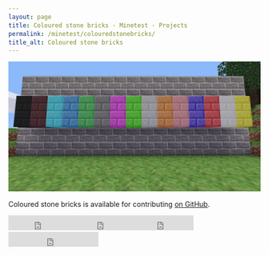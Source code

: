 ```yaml
---
layout: page
title: Coloured stone bricks · Minetest · Projects
permalink: /minetest/colouredstonebricks/
title_alt: Coloured stone bricks
---
```


![Coloured stone bricks Screenshot](/assets/img/minetest-colouredstonebricks-screenshot.png)

Coloured stone bricks is available for contributing [on GitHub](https://github.com/davisonio/colouredstonebricks).

<iframe src="https://ghbtns.com/github-btn.html?user=davisonio&repo=colouredstonebricks&type=watch&count=true&size=large&v=2" frameborder="0" scrolling="0" width="130px" height="30px"></iframe><iframe src="https://ghbtns.com/github-btn.html?user=davisonio&repo=colouredstonebricks&type=star&count=true&size=large" frameborder="0" scrolling="0" width="120px" height="30px"></iframe><iframe src="https://ghbtns.com/github-btn.html?user=davisonio&repo=colouredstonebricks&type=fork&count=true&size=large" frameborder="0" scrolling="0" width="120px" height="30px"></iframe><iframe src="https://ghbtns.com/github-btn.html?user=davisonio&type=follow&count=true&size=large" frameborder="0" scrolling="0" width="180px" height="30px"></iframe>
